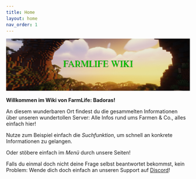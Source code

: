 ```yaml
---
title: Home
layout: home
nav_order: 1
---
```

![grafik](/assets/images/wikibanner.jpg)

**Willkommen im Wiki von FarmLife: Badoras!**

An diesem wunderbaren Ort findest du die gesammelten Informationen über unseren
wundertollen Server: Alle Infos rund ums Farmen & Co., alles einfach hier!

Nutze zum Beispiel einfach die _Suchfunktion_, um schnell an konkrete
Informationen zu gelangen.

Oder stöbere einfach im _Menü_ durch unsere Seiten!

Falls du einmal doch nicht deine Frage selbst beantwortet bekommst, kein
Problem: Wende dich doch einfach an unseren Support auf
[Discord](https://discord.gg/RYGM6wprRk)!

